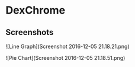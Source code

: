 # DexChrome

## Screenshots

![Line Graph](Screenshot 2016-12-05 21.18.21.png)

![Pie Chart](Screenshot 2016-12-05 21.18.51.png)
